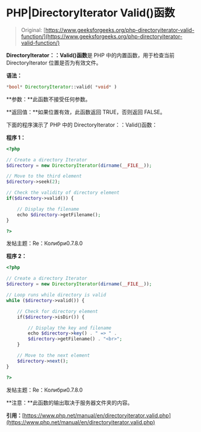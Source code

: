 # PHP|DirectoryIterator Valid()函数

> Original: [https://www.geeksforgeeks.org/php-directoryiterator-valid-function/](https://www.geeksforgeeks.org/php-directoryiterator-valid-function/)

**DirectoryIterator：：Valid()函数**是 PHP 中的内置函数，用于检查当前 DirectoryIterator 位置是否为有效文件。

**语法：**

```php
*bool* DirectoryIterator::valid( *void* )
```

**参数：**此函数不接受任何参数。

**返回值：**如果位置有效，此函数返回 TRUE，否则返回 FALSE。

下面的程序演示了 PHP 中的 DirectoryIterator：：Valid()函数：

**程序 1：**

```php
<?php

// Create a directory Iterator
$directory = new DirectoryIterator(dirname(__FILE__));

// Move to the third element
$directory->seek(2);

// Check the validity of directory element 
if($directory->valid()) {

    // Display the filename
    echo $directory->getFilename();
}

?>
```

发帖主题：Re：Колибри0.7.8.0

**程序 2：**

```php
<?php

// Create a directory Iterator
$directory = new DirectoryIterator(dirname(__FILE__));

// Loop runs while directory is valid
while ($directory->valid()) {

    // Check for directory element
    if($directory->isDir()) {

        // Display the key and filename
        echo $directory->key() . " => " . 
        $directory->getFilename() . "<br>";
    }

    // Move to the next element
    $directory->next();
}

?>
```

发帖主题：Re：Колибри0.7.8.0

**注意：**此函数的输出取决于服务器文件夹的内容。

**引用：**[https://www.php.net/manual/en/directoryiterator.valid.php](https://www.php.net/manual/en/directoryiterator.valid.php)